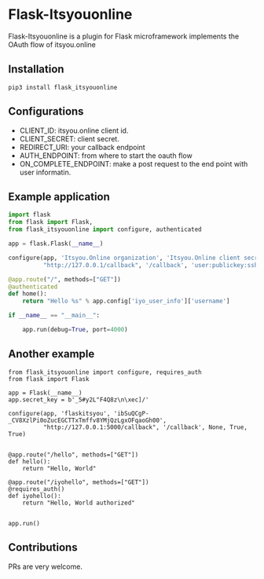 # Flask-Itsyouonline

Flask-Itsyouonline is a plugin for Flask microframework implements the OAuth flow of itsyou.online 

## Installation
`pip3 install flask_itsyouonline`

## Configurations

- CLIENT_ID: itsyou.online client id.
- CLIENT_SECRET: client secret.
- REDIRECT_URI: your callback endpoint
- AUTH_ENDPOINT: from where to start the oauth flow
- ON_COMPLETE_ENDPOINT: make a post request to the end point with user informatin.


## Example application

```python
import flask
from flask import Flask, 
from flask_itsyouonline import configure, authenticated

app = flask.Flask(__name__)

configure(app, 'Itsyou.Online organization', 'Itsyou.Online client secret', 
          "http://127.0.0.1/callback", '/callback', 'user:publickey:ssh')

@app.route("/", methods=["GET"])
@authenticated
def home():
    return "Hello %s" % app.config['iyo_user_info']['username']

if __name__ == "__main__":

    app.run(debug=True, port=4000)

```

## Another example

```
from flask_itsyouonline import configure, requires_auth
from flask import Flask

app = Flask(__name__)
app.secret_key = b'_5#y2L"F4Q8z\n\xec]/'

configure(app, 'flaskitsyou', 'ibSuQCgP-_CV8XzlPi0oZucEGCTTxTmffv8YMjQzLgxOFqaoGh00', 
          "http://127.0.0.1:5000/callback", '/callback', None, True, True)


@app.route("/hello", methods=["GET"])
def hello():
    return "Hello, World"

@app.route("/iyohello", methods=["GET"])
@requires_auth()
def iyohello():
    return "Hello, World authorized"


app.run()
```


## Contributions
PRs are very welcome. 
